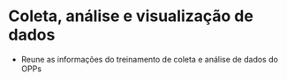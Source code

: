 # Coleta, análise e visualização de dados
- Reune as informações do treinamento de coleta e análise de dados do OPPs
